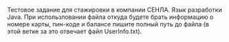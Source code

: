 Тестовое задание для стажировки в компании СЕНЛА.
Язык разработки Java.
При использловании файла откуда будете брать информацию о номере карты, пин-коде и балансе пишите полный путь до файла (в этой ветке за это отвечает файл UserInfo.txt).
